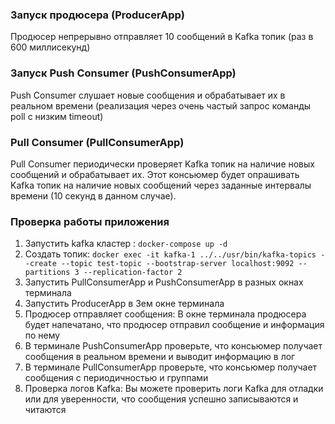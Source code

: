 ### Запуск продюсера (ProducerApp)
Продюсер непрерывно отправляет 10 сообщений в Kafka топик (раз в 600 миллисекунд) 

### Запуск Push Consumer (PushConsumerApp)
Push Consumer слушает новые сообщения и обрабатывает их в реальном времени (реализация через очень частый запрос команды poll с низким timeout)

###  Pull Consumer (PullConsumerApp)
Pull Consumer периодически проверяет Kafka топик на наличие новых сообщений и обрабатывает их.
Этот консьюмер будет опрашивать Kafka топик на наличие новых сообщений через заданные интервалы времени (10 секунд в данном
случае).

### Проверка работы приложения
1. Запустить kafka кластер : ```docker-compose up -d```
2. Создать топик: ```docker exec -it kafka-1 ../../usr/bin/kafka-topics --create --topic test-topic --bootstrap-server localhost:9092 --partitions
   3 --replication-factor 2```
2. Запустить PullConsumerApp и  PushConsumerApp в разных окнах терминала
2. Запустить ProducerApp  в 3ем окне терминала
3. Продюсер отправляет сообщения: В окне терминала продюсера будет напечатано, что продюсер отправил сообщение и информация по нему
4. В терминале PushConsumerApp проверьте, что консьюмер получает сообщения в реальном времени и выводит информацию в лог
5. В терминале PullConsumerApp проверьте, что консьюмер получает сообщения с периодичностью и группами
6. Проверка логов Kafka: Вы можете проверить логи Kafka для отладки или для уверенности, что сообщения успешно записываются и читаются